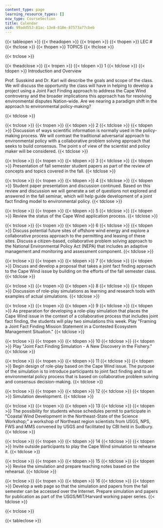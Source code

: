 ```yaml
---
content_type: page
learning_resource_types: []
ocw_type: CourseSection
title: Calendar
uid: 99add553-81ac-13e8-810e-87573a77cbeb
---
```


{{< tableopen >}}
{{< theadopen >}}
{{< tropen >}}
{{< thopen >}}
LEC #
{{< thclose >}}
{{< thopen >}}
TOPICS
{{< thclose >}}

{{< trclose >}}

{{< theadclose >}}
{{< tropen >}}
{{< tdopen >}}
1
{{< tdclose >}}
{{< tdopen >}}
Introduction and Overview  
  

Prof. Susskind and Dr. Karl will describe the goals and scope of the class. We will discuss the opportunity the class will have in helping to develop a project using a Joint Fact Finding approach to address the Cape Wind controversy and the broader implications this approach has for resolving environmental disputes Nation-wide. Are we nearing a paradigm shift in the approach to environmental policy-making?


{{< tdclose >}}

{{< trclose >}}
{{< tropen >}}
{{< tdopen >}}
2
{{< tdclose >}}
{{< tdopen >}}
Discussion of ways scientific information is normally used in the policy-making process. We will contrast the traditional adversarial approach to environmental policy with a collaborative problem solving approach that seeks to build consensus. The point s of view of the scientist and policy maker will be considered.
{{< tdclose >}}

{{< trclose >}}
{{< tropen >}}
{{< tdopen >}}
3
{{< tdclose >}}
{{< tdopen >}}
Presentation of fall semester student papers as part of the review of concepts and topics covered in the fall.
{{< tdclose >}}

{{< trclose >}}
{{< tropen >}}
{{< tdopen >}}
4
{{< tdclose >}}
{{< tdopen >}}
Student paper presentation and discussion continued. Based on this review and discussion we will generate a set of questions not explored and answered in the fall seminar, which will help guide development of a joint fact finding model to environmental policy.
{{< tdclose >}}

{{< trclose >}}
{{< tropen >}}
{{< tdopen >}}
5
{{< tdclose >}}
{{< tdopen >}}
Review the status of the Cape Wind application process.
{{< tdclose >}}

{{< trclose >}}
{{< tropen >}}
{{< tdopen >}}
6
{{< tdclose >}}
{{< tdopen >}}
Discuss potential future sites of offshore wind energy and explore a collaborative process approach to the permitting and leasing of these sites. Discuss a citizen-based, collaborative problem solving approach to the National Environmental Policy Act (NEPA) that includes an adaptive management and monitoring and assessment component.
{{< tdclose >}}

{{< trclose >}}
{{< tropen >}}
{{< tdopen >}}
7
{{< tdclose >}}
{{< tdopen >}}
Discuss and develop a proposal that takes a joint fact finding approach to the Cape Wind issue by building on the efforts of the fall semester class.
{{< tdclose >}}

{{< trclose >}}
{{< tropen >}}
{{< tdopen >}}
8
{{< tdclose >}}
{{< tdopen >}}
Discussion of role-play simulations as learning and research tools with examples of actual simulations.
{{< tdclose >}}

{{< trclose >}}
{{< tropen >}}
{{< tdopen >}}
9
{{< tdclose >}}
{{< tdopen >}}
As preparation for developing a role-play simulation that places the Cape Wind issue in the context of a collaborative process that includes joint fact finding, the students will play two simulations this week. Play "Framing a Joint Fact Finding Mission Statement in a Contested Ecosystem Management Situation."
{{< tdclose >}}

{{< trclose >}}
{{< tropen >}}
{{< tdopen >}}
10
{{< tdclose >}}
{{< tdopen >}}
Play "Joint Fact Finding Simulation - A New Discovery in the Fishery."
{{< tdclose >}}

{{< trclose >}}
{{< tropen >}}
{{< tdopen >}}
11
{{< tdclose >}}
{{< tdopen >}}
Begin design of role-play based on the Cape Wind issue. The purpose of the simulation is to introduce participants to joint fact finding and to an environmental policy process that is based on collaborative problem solving and consensus decision-making.
{{< tdclose >}}

{{< trclose >}}
{{< tropen >}}
{{< tdopen >}}
12
{{< tdclose >}}
{{< tdopen >}}
Simulation development.
{{< tdclose >}}

{{< trclose >}}
{{< tropen >}}
{{< tdopen >}}
13
{{< tdclose >}}
{{< tdopen >}}
The possibility for students whose schedules permit to participate in "Coastal Wind Development in the Northeast-State of the Science Workshop;" a workshop of Northeast region scientists from USGS, NPS, FWS and MMS convened by USGS and facilitated by CBI held in Sudbury.
{{< tdclose >}}

{{< trclose >}}
{{< tropen >}}
{{< tdopen >}}
14
{{< tdclose >}}
{{< tdopen >}}
Invite outside participants to play the Cape Wind simulation to rehearse it.
{{< tdclose >}}

{{< trclose >}}
{{< tropen >}}
{{< tdopen >}}
15
{{< tdclose >}}
{{< tdopen >}}
Revise the simulation and prepare teaching notes based on the rehearsal.
{{< tdclose >}}

{{< trclose >}}
{{< tropen >}}
{{< tdopen >}}
16
{{< tdclose >}}
{{< tdopen >}}
Develop a web page so that the simulation and papers from the fall semester can be accessed over the Internet. Prepare simulation and papers for publication as part of the USGS/MIT/Harvard working paper series.
{{< tdclose >}}

{{< trclose >}}

{{< tableclose >}}